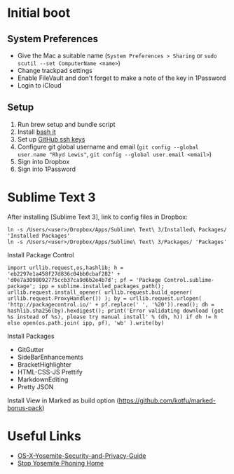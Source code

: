 # Initial boot

## System Preferences

* Give the Mac a suitable name (`System Preferences > Sharing` or `sudo scutil --set ComputerName <name>`)
* Change trackpad settings
* Enable FileVault and don't forget to make a note of the key in 1Password
* Login to iCloud

## Setup

1. Run brew setup and bundle script
2. Install [bash it](https://github.com/Bash-it/bash-it)
3. Set up [GitHub ssh keys](https://help.github.com/articles/generating-ssh-keys)
4. Configure git global username and email (`git config --global user.name "Rhyd Lewis"`, `git config --global user.email <email>`)
5. Sign into Dropbox
6. Sign into 1Password

# Sublime Text 3

After installing [Sublime Text 3], link to config files in Dropbox:

    ln -s /Users/<user>/Dropbox/Apps/Sublime\ Text\ 3/Installed\ Packages/ 'Installed Packages'
    ln -s /Users/<user>/Dropbox/Apps/Sublime\ Text\ 3/Packages/ 'Packages'

Install Package Control

    import urllib.request,os,hashlib; h = 'eb2297e1a458f27d836c04bb0cbaf282' + 'd0e7a3098092775ccb37ca9d6b2e4b7d'; pf = 'Package Control.sublime-package'; ipp = sublime.installed_packages_path(); urllib.request.install_opener( urllib.request.build_opener( urllib.request.ProxyHandler()) ); by = urllib.request.urlopen( 'http://packagecontrol.io/' + pf.replace(' ', '%20')).read(); dh = hashlib.sha256(by).hexdigest(); print('Error validating download (got %s instead of %s), please try manual install' % (dh, h)) if dh != h else open(os.path.join( ipp, pf), 'wb' ).write(by)

Install Packages

* GitGutter
* SideBarEnhancements
* BracketHighlighter
* HTML-CSS-JS Prettify
* MarkdownEditing
* Pretty JSON

Install View in Marked as build option (https://github.com/kotfu/marked-bonus-pack)

# Useful Links

* [OS-X-Yosemite-Security-and-Privacy-Guide](https://github.com/drduh/OS-X-Yosemite-Security-and-Privacy-Guide)
* [Stop Yosemite Phoning Home](https://github.com/fix-macosx/yosemite-phone-home)
